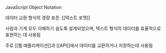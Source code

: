 JavaScript Object Notation

데이터 교환 형식의 경량 표준. [[텍스트 포맷]]

사람과 기계 모두 이해하기 쉽도록 설계되었으며, 텍스트 형식의 데이터를 효율적으로 표현하는 데 사용됨

주로 [[웹 애플리케이션]]과 [[API]]에서 데이터를 교환하거나 저장하는데 사용됨